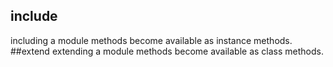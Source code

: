 ## include
including a module methods become available as instance methods.
##extend
extending a module methods become available as class methods.
